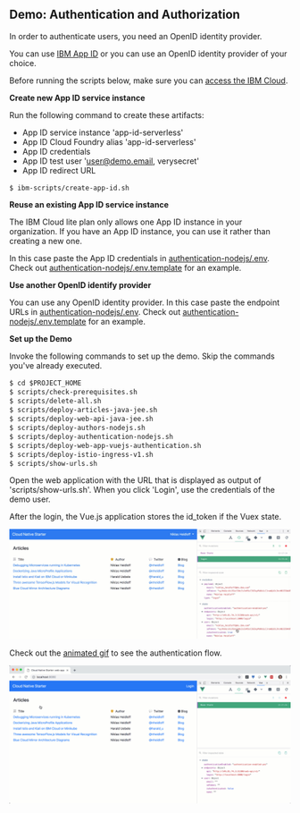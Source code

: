 ## Demo: Authentication and Authorization

In order to authenticate users, you need an OpenID identity provider. 

You can use [IBM App ID](https://console.bluemix.net/catalog/services/appid) or you can use an OpenID identity provider of your choice.

Before running the scripts below, make sure you can [access the IBM Cloud](SetupIBMCloudAccess).


**Create new App ID service instance**

Run the following command to create these artifacts:

* App ID service instance 'app-id-serverless'
* App ID Cloud Foundry alias 'app-id-serverless'
* App ID credentials
* App ID test user 'user@demo.email, verysecret'
* App ID redirect URL

```
$ ibm-scripts/create-app-id.sh
```


**Reuse an existing App ID service instance**

The IBM Cloud lite plan only allows one App ID instance in your organization. If you have an App ID instance, you can use it rather than creating a new one. 

In this case paste the App ID credentials in [authentication-nodejs/.env](../authentication-nodejs/.env). Check out [authentication-nodejs/.env.template](../authentication-nodejs/.env.template) for an example.


**Use another OpenID identify provider**

You can use any OpenID identity provider. In this case paste the endpoint URLs in [authentication-nodejs/.env](../authentication-nodejs/.env). Check out [authentication-nodejs/.env.template](../authentication-nodejs/.env.template) for an example.


**Set up the Demo**

Invoke the following commands to set up the demo. Skip the commands you've already executed.

```
$ cd $PROJECT_HOME
$ scripts/check-prerequisites.sh
$ scripts/delete-all.sh
$ scripts/deploy-articles-java-jee.sh
$ scripts/deploy-web-api-java-jee.sh
$ scripts/deploy-authors-nodejs.sh
$ scripts/deploy-authentication-nodejs.sh
$ scripts/deploy-web-app-vuejs-authentication.sh
$ scripts/deploy-istio-ingress-v1.sh
$ scripts/show-urls.sh
```

Open the web application with the URL that is displayed as output of 'scripts/show-urls.sh'. When you click 'Login', use the credentials of the demo user.

After the login, the Vue.js application stores the id_token if the Vuex state.

<kbd><img src="../images/login.jpeg" /></kbd>

Check out the [animated gif](../images/login.gif) to see the authentication flow.

<kbd><img src="../images/login.gif" /></kbd>